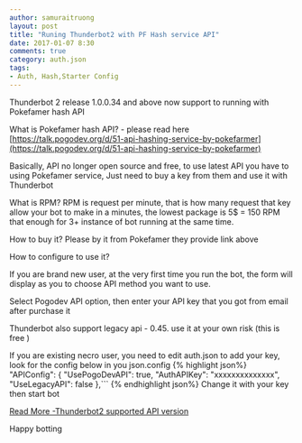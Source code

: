 ```yaml
---
author: samuraitruong
layout: post
title: "Runing Thunderbot2 with PF Hash service API"
date: 2017-01-07 8:30
comments: true
category: auth.json
tags:
- Auth, Hash,Starter Config
---
```


Thunderbot 2 release 1.0.0.34 and above now support to running with Pokefamer hash API

What is Pokefamer hash API? - please read here [https://talk.pogodev.org/d/51-api-hashing-service-by-pokefarmer](https://talk.pogodev.org/d/51-api-hashing-service-by-pokefarmer)

Basically, API no longer open source and free, to use latest API you have to using Pokefamer service, Just need to buy a key from them and use it with Thunderbot

What is RPM? RPM is request per minute, that is how many request that key allow your bot to make in a minutes, the lowest package is 5$ = 150 RPM that enough for 3+ instance of bot running at the same time.

How to buy it? Please by it from Pokefamer they provide link above

How to configure to use it?

If you are brand new user, at the very first time you run the bot, the form will display as you to choose API method you want to use.

Select Pogodev API option, then enter your API key that you got from email after purchase it

Thunderbot also support legacy api - 0.45. use it at your own risk (this is free )

If you are existing necro user, you need to edit auth.json to add your key, look for the config below in you json.config
{% highlight json%}
  "APIConfig": {
    "UsePogoDevAPI": true,
    "AuthAPIKey": "xxxxxxxxxxxxxx",
    "UseLegacyAPI": false
  },```
{% endhighlight json%}
Change it with your key then start bot

[Read More  -Thunderbot2 supported API version ](/auth.json/2017/01/07/thunderbot-supported-api/)


Happy botting
